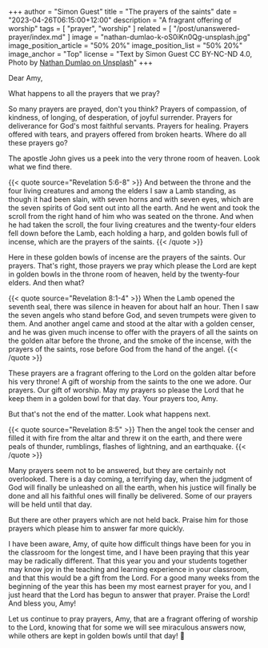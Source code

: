 +++
author = "Simon Guest"
title = "The prayers of the saints"
date = "2023-04-26T06:15:00+12:00"
description = "A fragrant offering of worship"
tags = [ "prayer", "worship" ]
related = [ "/post/unanswered-prayer/index.md" ]
image = "nathan-dumlao-k-oS0iKn0Qg-unsplash.jpg"
image_position_article = "50% 20%"
image_position_list = "50% 20%"
image_anchor = "Top"
license = "Text by Simon Guest CC BY-NC-ND 4.0, Photo by [Nathan Dumlao on Unsplash](https://unsplash.com/photos/k-oS0iKn0Qg)"
+++

Dear Amy,

What happens to all the prayers that we pray?

So many prayers are prayed, don't you think? Prayers of compassion, of kindness, of longing, of desperation, of joyful surrender. Prayers for deliverance for God's most faithful servants. Prayers for healing. Prayers offered with tears, and prayers offered from broken hearts. Where do all these prayers go?

The apostle John gives us a peek into the very throne room of heaven. Look what we find there.

{{< quote source="Revelation 5:6-8" >}}
And between the throne and the four living creatures and among the elders I saw a Lamb standing, as though it had been slain, with seven horns and with seven eyes, which are the seven spirits of God sent out into all the earth. And he went and took the scroll from the right hand of him who was seated on the throne. And when he had taken the scroll, the four living creatures and the twenty-four elders fell down before the Lamb, each holding a harp, and golden bowls full of incense, which are the prayers of the saints.
{{< /quote >}}

Here in these golden bowls of incense are the prayers of the saints. Our prayers. That's right, those prayers we pray which please the Lord are kept in golden bowls in the throne room of heaven, held by the twenty-four elders. And then what?

{{< quote source="Revelation 8:1-4" >}}
When the Lamb opened the seventh seal, there was silence in heaven for about half an hour. Then I saw the seven angels who stand before God, and seven trumpets were given to them. And another angel came and stood at the altar with a golden censer, and he was given much incense to offer with the prayers of all the saints on the golden altar before the throne, and the smoke of the incense, with the prayers of the saints, rose before God from the hand of the angel.
{{< /quote >}}

These prayers are a fragrant offering to the Lord on the golden altar before his very throne! A gift of worship from the saints to the one we adore. Our prayers. Our gift of worship. May my prayers so please the Lord that he keep them in a golden bowl for that day. Your prayers too, Amy.

But that's not the end of the matter. Look what happens next.

{{< quote source="Revelation 8:5" >}}
Then the angel took the censer and filled it with fire from the altar and threw it on the earth, and there were peals of thunder, rumblings, flashes of lightning, and an earthquake.
{{< /quote >}}

Many prayers seem not to be answered, but they are certainly not overlooked. There is a day coming, a terrifying day, when the judgment of God will finally be unleashed on all the earth, when his justice will finally be done and all his faithful ones will finally be delivered. Some of our prayers will be held until that day.

But there are other prayers which are not held back. Praise him for those prayers which please him to answer far more quickly.

I have been aware, Amy, of quite how difficult things have been for you in the classroom for the longest time, and I have been praying that this year may be radically different. That this year you and your students together may know joy in the teaching and learning experience in your classroom, and that this would be a gift from the Lord. For a good many weeks from the beginning of the year this has been my most earnest prayer for you, and I just heard that the Lord has begun to answer that prayer. Praise the Lord! And bless you, Amy!

Let us continue to pray prayers, Amy, that are a fragrant offering of worship to the Lord, knowing that for some we will see miraculous answers now, while others are kept in golden bowls until that day! 🙏
